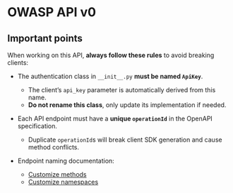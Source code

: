 
# OWASP API v0

## Important points

When working on this API, **always follow these rules** to avoid breaking clients:

- The authentication class in `__init__.py` **must be named `ApiKey`**.
  - The client’s `api_key` parameter is automatically derived from this name.
  - **Do not rename this class**, only update its implementation if needed.

- Each API endpoint must have a **unique `operationId`** in the OpenAPI specification.
  - Duplicate `operationId`s will break client SDK generation and cause method conflicts.

- Endpoint naming documentation:
  - [Customize methods](https://www.speakeasy.com/docs/customize/methods)
  - [Customize namespaces](https://www.speakeasy.com/docs/customize/structure/namespaces)
